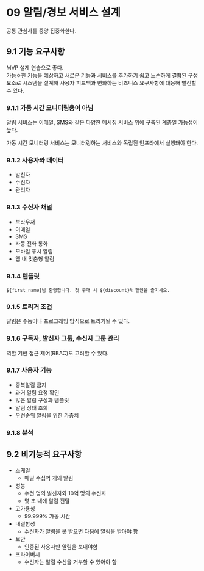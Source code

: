 # 09 알림/경보 서비스 설계

공통 관심사를 중앙 집중화한다.


## 9.1 기능 요구사항

MVP 설계 연습으로 좋다.  
가능ㅇ한 기능을 예상하고 새로운 기능과 서비스를 추가하기 쉽고 느슨하게 결합된 구성 요소로 시스템을 설계해 사용자 피드백과 변화하는 비즈니스 요구사항에 대응해 발전할 수 있다.  

### 9.1.1 가동 시간 모니터링용이 아님

알림 서비스는 이메일, SMS와 같은 다양한 메시징 서비스 위에 구축된 계층일 가능성이 높다.  

가동 시간 모니터링 서비스는 모니터링하는 서비스와 독립된 인프라에서 실행돼야 한다.  


### 9.1.2 사용자와 데이터

- 발신자
- 수신자
- 관리자


### 9.1.3 수신자 채널

- 브라우저
- 이메일
- SMS
- 자동 전화 통화
- 모바일 푸시 알림
- 앱 내 맞춤형 알림


### 9.1.4 템플릿

`${first_name}님 환영합니다. 첫 구매 시 ${discount}% 할인을 즐기세요.`


### 9.1.5 트리거 조건

알림은 수동이나 프로그래밍 방식으로 트리거될 수 있다.  


### 9.1.6 구독자, 발신자 그룹, 수신자 그룹 관리

역할 기반 접근 제어(RBAC)도 고려할 수 있다.  


### 9.1.7 사용자 기능

- 중복알림 금지
- 과거 알림 요청 확인
- 많은 알림 구성과 템플릿
- 알림 상태 조회
- 우선순위 알림을 위한 가중치


### 9.1.8 분석


## 9.2 비기능적 요구사항

- 스케일
  - 매일 수십억 개의 알림
- 성능
  - 수천 명의 발신자와 10억 명의 수신자
  - 몇 초 내에 알림 전달
- 고가용성
  - 99.999% 가동 시간
- 내결함성
  - 수신자가 알림을 못 받으면 다음에 알림을 받아야 함
- 보안
  - 인증된 사용자만 알림을 보내야함
- 프라이버시
  - 수신자는 알림 수신을 거부할 수 있어야 함



